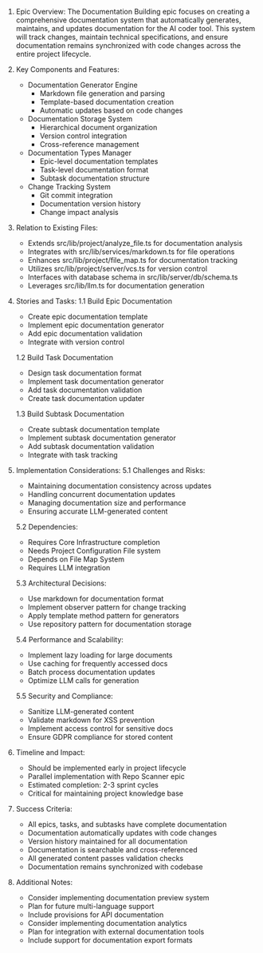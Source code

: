 1. Epic Overview:
The Documentation Building epic focuses on creating a comprehensive documentation system that automatically generates, maintains, and updates documentation for the AI coder tool. This system will track changes, maintain technical specifications, and ensure documentation remains synchronized with code changes across the entire project lifecycle.

2. Key Components and Features:
   - Documentation Generator Engine
     - Markdown file generation and parsing
     - Template-based documentation creation
     - Automatic updates based on code changes
   - Documentation Storage System
     - Hierarchical document organization
     - Version control integration
     - Cross-reference management
   - Documentation Types Manager
     - Epic-level documentation templates
     - Task-level documentation format
     - Subtask documentation structure
   - Change Tracking System
     - Git commit integration
     - Documentation version history
     - Change impact analysis

3. Relation to Existing Files:
   - Extends src/lib/project/analyze_file.ts for documentation analysis
   - Integrates with src/lib/services/markdown.ts for file operations
   - Enhances src/lib/project/file_map.ts for documentation tracking
   - Utilizes src/lib/project/server/vcs.ts for version control
   - Interfaces with database schema in src/lib/server/db/schema.ts
   - Leverages src/lib/llm.ts for documentation generation

4. Stories and Tasks:
   1.1 Build Epic Documentation
   - Create epic documentation template
   - Implement epic documentation generator
   - Add epic documentation validation
   - Integrate with version control

   1.2 Build Task Documentation
   - Design task documentation format
   - Implement task documentation generator
   - Add task documentation validation
   - Create task documentation updater

   1.3 Build Subtask Documentation
   - Create subtask documentation template
   - Implement subtask documentation generator
   - Add subtask documentation validation
   - Integrate with task tracking

5. Implementation Considerations:
   5.1 Challenges and Risks:
   - Maintaining documentation consistency across updates
   - Handling concurrent documentation updates
   - Managing documentation size and performance
   - Ensuring accurate LLM-generated content

   5.2 Dependencies:
   - Requires Core Infrastructure completion
   - Needs Project Configuration File system
   - Depends on File Map System
   - Requires LLM integration

   5.3 Architectural Decisions:
   - Use markdown for documentation format
   - Implement observer pattern for change tracking
   - Apply template method pattern for generators
   - Use repository pattern for documentation storage

   5.4 Performance and Scalability:
   - Implement lazy loading for large documents
   - Use caching for frequently accessed docs
   - Batch process documentation updates
   - Optimize LLM calls for generation

   5.5 Security and Compliance:
   - Sanitize LLM-generated content
   - Validate markdown for XSS prevention
   - Implement access control for sensitive docs
   - Ensure GDPR compliance for stored content

6. Timeline and Impact:
   - Should be implemented early in project lifecycle
   - Parallel implementation with Repo Scanner epic
   - Estimated completion: 2-3 sprint cycles
   - Critical for maintaining project knowledge base

7. Success Criteria:
   - All epics, tasks, and subtasks have complete documentation
   - Documentation automatically updates with code changes
   - Version history maintained for all documentation
   - Documentation is searchable and cross-referenced
   - All generated content passes validation checks
   - Documentation remains synchronized with codebase

8. Additional Notes:
   - Consider implementing documentation preview system
   - Plan for future multi-language support
   - Include provisions for API documentation
   - Consider implementing documentation analytics
   - Plan for integration with external documentation tools
   - Include support for documentation export formats
